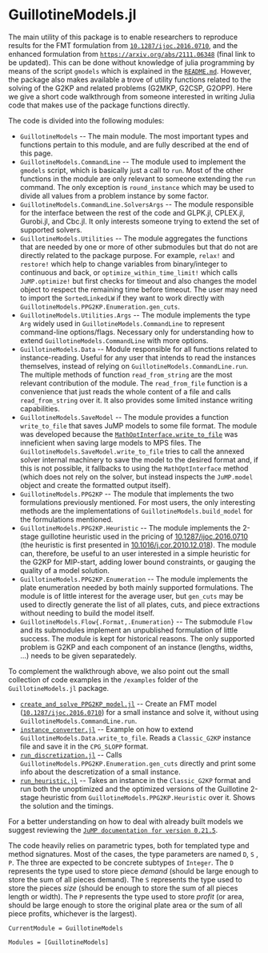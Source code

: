 # GuillotineModels.jl

The main utility of this package is to enable researchers to reproduce results for the FMT formulation from [`10.1287/ijoc.2016.0710`](https://doi.org/10.1287/ijoc.2016.0710), and the enhanced formulation from [`https://arxiv.org/abs/2111.06348`](https://arxiv.org/abs/2111.06348) (final link to be updated). This can be done without knowledge of julia programming by means of the script `gmodels` which is explained in the [`README.md`](https://github.com/henriquebecker91/GuillotineModels.jl). However, the package also makes available a trove of utility functions related to the solving of the G2KP and related problems (G2MKP, G2CSP, G2OPP). Here we give a short code walkthrough from someone interested in writing Julia code that makes use of the package functions directly.

The code is divided into the following modules:

* `GuillotineModels` -- The main module. The most important types and functions pertain to this module, and are fully described at the end of this page.
* `GuillotineModels.CommandLine` -- The module used to implement the `gmodels` script, which is basically just a call to `run`. Most of the other functions in the module are only relevant to someone extending the `run` command. The only exception is `round_instance` which may be used to divide all values from a problem instance by some factor.
* `GuillotineModels.CommandLine.SolversArgs` -- The module responsible for the interface between the rest of the code and GLPK.jl, CPLEX.jl, Gurobi.jl, and Cbc.jl. It only interests someone trying to extend the set of supported solvers.
* `GuillotineModels.Utilities` -- The module aggregates the functions that are needed by one or more of other submodules but that do not are directly related to the package purpose. For example, `relax!` and `restore!` which help to change variables from binary/integer to continuous and back, or `optimize_within_time_limit!` which calls `JuMP.optimize!` but first checks for timeout and also changes the model object to respect the remaining time before timeout. The user may need to import the `SortedLinkedLW` if they want to work directly with `GuillotineModels.PPG2KP.Enumeration.gen_cuts`.
* `GuillotineModels.Utilities.Args` -- The module implements the type `Arg` widely used in `GuillotineModels.CommandLine` to represent command-line options/flags. Necessary only for understanding how to extend `GuillotineModels.CommandLine` with more options.
* `GuillotineModels.Data` -- Module responsible for all functions related to instance-reading. Useful for any user that intends to read the instances themselves, instead of relying on `GuillotineModels.CommandLine.run`. The multiple methods of function `read_from_string` are the most relevant contribution of the module. The `read_from_file` function is a convenience that just reads the whole content of a file and calls `read_from_string` over it. It also provides some limited instance writing capabilities.
* `GuillotineModels.SaveModel` -- The module provides a function `write_to_file` that saves JuMP models to some file format. The module was developed because the [`MathOptInterface.write_to_file`](https://jump.dev/MathOptInterface.jl/v0.9.19/apireference/#MathOptInterface.write_to_file) was inneficient when saving large models to MPS files. The `GuillotineModels.SaveModel.write_to_file` tries to call the annexed solver internal machinery to save the model to the desired format and, if this is not possible, it fallbacks to using the `MathOptInterface` method (which does not rely on the solver, but instead inspects the `JuMP.model` object and create the formatted output itself).
* `GuillotineModels.PPG2KP` -- The module that implements the two formulations previously mentioned. For most users, the only interesting methods are the implementations of `GuillotineModels.build_model` for the formulations mentioned.
* `GuillotineModels.PPG2KP.Heuristic` -- The module implements the 2-stage guillotine heuristic used in the pricing of [10.1287/ijoc.2016.0710](https://doi.org/10.1287/ijoc.2016.0710) (the heuristic is first presented in [10.1016/j.cor.2010.12.018](https://doi.org/10.1016/j.cor.2010.12.018)). The module can, therefore, be useful to an user interested in a simple heuristic for the G2KP for MIP-start, adding lower bound constraints, or gauging the quality of a model solution.
* `GuillotineModels.PPG2KP.Enumeration` -- The module implements the plate enumeration needed by both mainly supported formulations. The module is of little interest for the average user, but `gen_cuts` may be used to directly generate the list of all plates, cuts, and piece extractions without needing to build the model itself.
* `GuillotineModels.Flow{.Format,.Enumeration}` -- The submodule `Flow` and its submodules implement an unpublished formulation of little success. The module is kept for historical reasons. The only supported problem is G2KP and each component of an instance (lengths, widths, ...) needs to be given separatedely.

To complement the walkthrough above, we also point out the small collection of code examples in the `/examples` folder of the `GuillotineModels.jl` package.

* [`create_and_solve_PPG2KP_model.jl`](https://github.com/henriquebecker91/GuillotineModels.jl/blob/master/examples/create_and_solve_PPG2KP_model.jl) -- Create an FMT model ([`10.1287/ijoc.2016.0710`](https://doi.org/10.1287/ijoc.2016.0710)) for a small instance and solve it, without using `GuillotineModels.CommandLine.run`.
* [`instance_converter.jl`](https://github.com/henriquebecker91/GuillotineModels.jl/blob/master/examples/instance_converter.jl) -- Example on how to extend `GuillotineModels.Data.write_to_file`. Reads a `Classic_G2KP` instance file and save it in the `CPG_SLOPP` format.
* [`run_discretization.jl`](https://github.com/henriquebecker91/GuillotineModels.jl/blob/master/examples/run_discretization.jl) -- Calls `GuillotineModels.PPG2KP.Enumeration.gen_cuts` directly and print some info about the descretization of a small instance.
* [`run_heuristic.jl`](https://github.com/henriquebecker91/GuillotineModels.jl/blob/master/examples/run_heuristic.jl) -- Takes an instance in the `Classic_G2KP` format and run both the unoptimized and the optimized versions of the Guillotine 2-stage heuristic from `GuillotineModels.PPG2KP.Heuristic` over it. Shows the solution and the timings.

For a better understanding on how to deal with already built models we suggest reviewing the [`JuMP documentation for version 0.21.5`](https://jump.dev/JuMP.jl/v0.21.5/).

The code heavily relies on parametric types, both for templated type and method signatures. Most of the cases, the type parameters are named `D`, `S` , `P`. The three are expected to be concrete subtypes of `Integer`. The `D` represents the type used to store piece *demand* (should be large enough to store the sum of all pieces demand). The `S` represents the type used to store the pieces *size* (should be enough to store the sum of all pieces length or width). The `P` represents the type used to store *profit* (or area, should be large enough to store the original plate area or the sum of all piece profits, whichever is the largest).

```@meta
CurrentModule = GuillotineModels
```

```@autodocs
Modules = [GuillotineModels]
```

